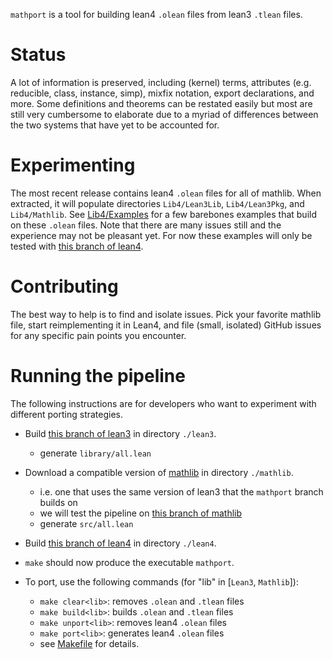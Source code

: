 `mathport` is a tool for building lean4 `.olean` files from lean3 `.tlean` files.

# Status

A lot of information is preserved, including (kernel) terms, attributes (e.g. reducible, class, instance, simp), mixfix notation, export declarations, and more.
Some definitions and theorems can be restated easily
but most are still very cumbersome to elaborate due to a myriad of differences between the two systems that have yet to be accounted for.

# Experimenting

The most recent release contains lean4 `.olean` files for all of mathlib.
When extracted, it will populate directories `Lib4/Lean3Lib`, `Lib4/Lean3Pkg`, and `Lib4/Mathlib`.
See [Lib4/Examples](https://github.com/dselsam/mathport/tree/master/Lib4/Examples) for a few barebones examples that build on these `.olean` files.
Note that there are many issues still and the experience may not be pleasant yet.
For now these examples will only be tested with [this branch of lean4](https://github.com/dselsam/lean4/tree/mathport).

# Contributing

The best way to help is to find and isolate issues. Pick your favorite mathlib file, start reimplementing it in Lean4,
and file (small, isolated) GitHub issues for any specific pain points you encounter.

# Running the pipeline

The following instructions are for developers who want to experiment with different porting strategies.

- Build [this branch of lean3](https://github.com/dselsam/lean/tree/mathport) in directory `./lean3`.
  - generate `library/all.lean`

- Download a compatible version of [mathlib](https://github.com/leanprover-community/mathlib) in directory `./mathlib`.
  - i.e. one that uses the same version of lean3 that the `mathport` branch builds on
  - we will test the pipeline on [this branch of mathlib](https://github.com/dselsam/mathlib/tree/mathport)
  - generate `src/all.lean`

- Build [this branch of lean4](https://github.com/dselsam/lean4/tree/mathport) in directory `./lean4`.

- `make` should now produce the executable `mathport`.

- To port, use the following commands (for "lib" in [`Lean3`, `Mathlib`]):
  - `make clear<lib>`: removes `.olean` and `.tlean` files
  - `make build<lib>`: builds `.olean` and `.tlean` files
  - `make unport<lib>`: removes lean4 `.olean` files
  - `make port<lib>`: generates lean4 `.olean` files
  - see [Makefile](https://github.com/dselsam/mathport/blob/master/Makefile) for details.
